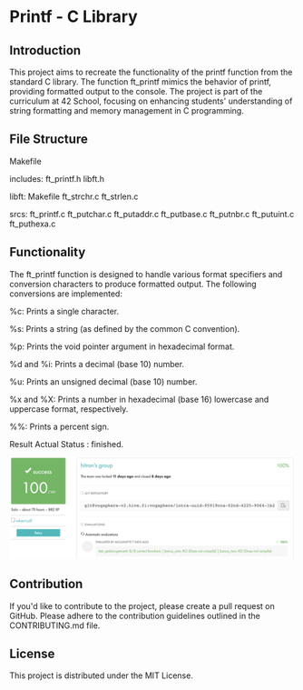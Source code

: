 # Printf  - C Library
## Introduction
This project aims to recreate the functionality of the printf function from the standard C library. The function ft_printf mimics the behavior of printf, providing formatted output to the console. The project is part of the curriculum at 42 School, focusing on enhancing students' understanding of string formatting and memory management in C programming.

## File Structure

Makefile

includes:
    ft_printf.h
    libft.h

libft:
    Makefile
    ft_strchr.c
    ft_strlen.c

srcs:
    ft_printf.c
    ft_putchar.c
    ft_putaddr.c
    ft_putbase.c
    ft_putnbr.c
    ft_putuint.c
    ft_puthexa.c

## Functionality
The ft_printf function is designed to handle various format specifiers and conversion characters to produce formatted output. The following conversions are implemented:

%c: Prints a single character.

%s: Prints a string (as defined by the common C convention).

%p: Prints the void pointer argument in hexadecimal format.

%d and %i: Prints a decimal (base 10) number.

%u: Prints an unsigned decimal (base 10) number.

%x and %X: Prints a number in hexadecimal (base 16) lowercase and uppercase format, respectively.

%%: Prints a percent sign.

Result
Actual Status : finished.

<img width="1914" src="https://github.com/tranhieutrung/images/blob/main/printf_result.png">

## Contribution
If you'd like to contribute to the project, please create a pull request on GitHub. Please adhere to the contribution guidelines outlined in the CONTRIBUTING.md file.

## License
This project is distributed under the MIT License.